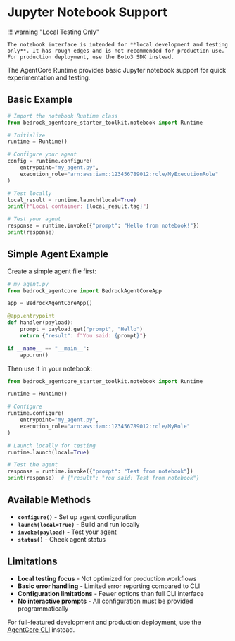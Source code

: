 # Jupyter Notebook Support

!!! warning "Local Testing Only"

    The notebook interface is intended for **local development and testing only**. It has rough edges and is not recommended for production use. For production deployment, use the Boto3 SDK instead.

The AgentCore Runtime provides basic Jupyter notebook support for quick experimentation and testing.

## Basic Example

```python
# Import the notebook Runtime class
from bedrock_agentcore_starter_toolkit.notebook import Runtime

# Initialize
runtime = Runtime()

# Configure your agent
config = runtime.configure(
    entrypoint="my_agent.py",
    execution_role="arn:aws:iam::123456789012:role/MyExecutionRole"
)

# Test locally
local_result = runtime.launch(local=True)
print(f"Local container: {local_result.tag}")

# Test your agent
response = runtime.invoke({"prompt": "Hello from notebook!"})
print(response)
```

## Simple Agent Example

Create a simple agent file first:

```python
# my_agent.py
from bedrock_agentcore import BedrockAgentCoreApp

app = BedrockAgentCoreApp()

@app.entrypoint
def handler(payload):
    prompt = payload.get("prompt", "Hello")
    return {"result": f"You said: {prompt}"}

if __name__ == "__main__":
    app.run()
```

Then use it in your notebook:

```python
from bedrock_agentcore_starter_toolkit.notebook import Runtime

runtime = Runtime()

# Configure
runtime.configure(
    entrypoint="my_agent.py",
    execution_role="arn:aws:iam::123456789012:role/MyRole"
)

# Launch locally for testing
runtime.launch(local=True)

# Test the agent
response = runtime.invoke({"prompt": "Test from notebook"})
print(response)  # {"result": "You said: Test from notebook"}
```

## Available Methods

- **`configure()`** - Set up agent configuration
- **`launch(local=True)`** - Build and run locally
- **`invoke(payload)`** - Test your agent
- **`status()`** - Check agent status

## Limitations

- **Local testing focus** - Not optimized for production workflows
- **Basic error handling** - Limited error reporting compared to CLI
- **Configuration limitations** - Fewer options than full CLI interface
- **No interactive prompts** - All configuration must be provided programmatically

For full-featured development and production deployment, use the [AgentCore CLI](../../api-reference/runtime-cli.md) instead.
